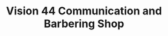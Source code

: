 ---
title: "Vision 44 Communication and Barbering Shop"
url: /accra/vision-44-communication-and-barbering-shop/
shop: hairdresser
---